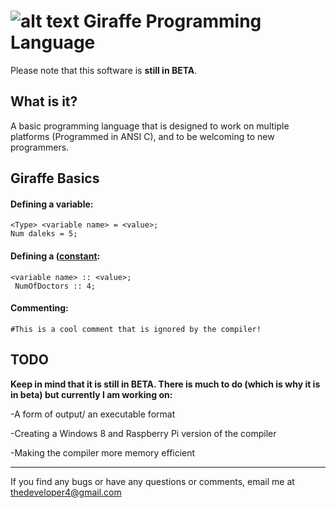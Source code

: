 # ![alt text][logo] Giraffe Programming Language

Please note that this software is **still in BETA**.

## What is it?
A basic programming language that is designed to work on multiple platforms (Programmed in ANSI C), and to be welcoming to new programmers.


## Giraffe Basics
#### Defining a variable:
 ```
 <Type> <variable name> = <value>;
 Num daleks = 5; 
 ```

#### Defining a ([constant](http://en.wikipedia.org/wiki/Constant_(programming)):
 ```
 <variable name> :: <value>;
  NumOfDoctors :: 4; 
 ```



#### Commenting:
 ```
 #This is a cool comment that is ignored by the compiler!
 ```

## TODO
**Keep in mind that it is still in __BETA__. There is much to do (which is why it is in beta) but currently I am working on:**

 -A form of output/ an executable format

 -Creating a Windows 8 and Raspberry Pi version of the compiler

-Making the compiler more memory efficient

---
If you find any bugs or have any questions or comments, email me at thedeveloper4@gmail.com

[logo]: https://raw.github.com/jspann/GiraffeLang/master/giraffe.png "Giraffe Logo"
